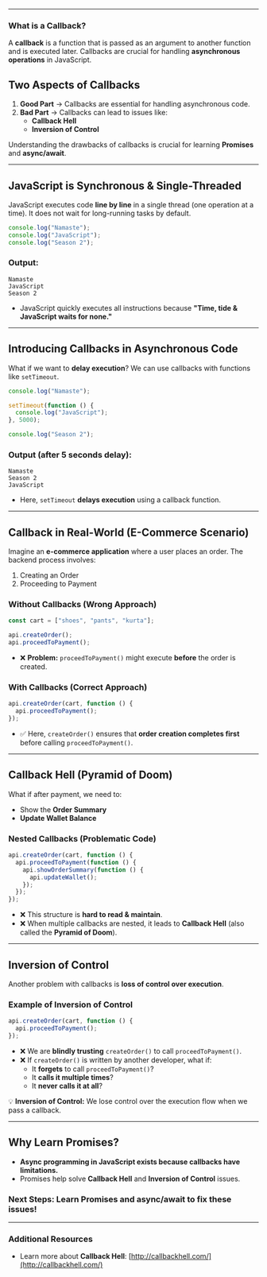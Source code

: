 
---
### **What is a Callback?**

A **callback** is a function that is passed as an argument to another function and is executed later. Callbacks are crucial for handling **asynchronous operations** in JavaScript.

## **Two Aspects of Callbacks**

1. **Good Part** → Callbacks are essential for handling asynchronous code.
2. **Bad Part** → Callbacks can lead to issues like:
    - **Callback Hell**
    - **Inversion of Control**

Understanding the drawbacks of callbacks is crucial for learning **Promises** and **async/await**.

---

## **JavaScript is Synchronous & Single-Threaded**

JavaScript executes code **line by line** in a single thread (one operation at a time). It does not wait for long-running tasks by default.

```js
console.log("Namaste");
console.log("JavaScript");
console.log("Season 2");
```

### **Output:**

```
Namaste
JavaScript
Season 2
```

- JavaScript quickly executes all instructions because **"Time, tide & JavaScript waits for none."**

---

## **Introducing Callbacks in Asynchronous Code**

What if we want to **delay execution**? We can use callbacks with functions like `setTimeout`.

```js
console.log("Namaste");

setTimeout(function () {
  console.log("JavaScript");
}, 5000);

console.log("Season 2");
```

### **Output (after 5 seconds delay):**

```
Namaste
Season 2
JavaScript
```

- Here, `setTimeout` **delays execution** using a callback function.

---

## **Callback in Real-World (E-Commerce Scenario)**

Imagine an **e-commerce application** where a user places an order. The backend process involves:

1. Creating an Order
2. Proceeding to Payment

### **Without Callbacks (Wrong Approach)**

```js
const cart = ["shoes", "pants", "kurta"];

api.createOrder();
api.proceedToPayment();
```

- ❌ **Problem:** `proceedToPayment()` might execute **before** the order is created.

### **With Callbacks (Correct Approach)**

```js
api.createOrder(cart, function () {
  api.proceedToPayment();
});
```

- ✅ Here, `createOrder()` ensures that **order creation completes first** before calling `proceedToPayment()`.

---

## **Callback Hell (Pyramid of Doom)**

What if after payment, we need to:

- Show the **Order Summary**
- **Update Wallet Balance**

### **Nested Callbacks (Problematic Code)**

```js
api.createOrder(cart, function () {
  api.proceedToPayment(function () {
    api.showOrderSummary(function () {
      api.updateWallet();
    });
  });
});
```

- ❌ This structure is **hard to read & maintain**.
- ❌ When multiple callbacks are nested, it leads to **Callback Hell** (also called the **Pyramid of Doom**).

---

## **Inversion of Control**

Another problem with callbacks is **loss of control over execution**.

### **Example of Inversion of Control**

```js
api.createOrder(cart, function () {
  api.proceedToPayment();
});
```

- ❌ We are **blindly trusting** `createOrder()` to call `proceedToPayment()`.
- ❌ If `createOrder()` is written by another developer, what if:
    - It **forgets** to call `proceedToPayment()`?
    - It **calls it multiple times**?
    - It **never calls it at all**?

💡 **Inversion of Control:** We lose control over the execution flow when we pass a callback.

---

## **Why Learn Promises?**

- **Async programming in JavaScript exists because callbacks have limitations.**
- Promises help solve **Callback Hell** and **Inversion of Control** issues.

### **Next Steps:** Learn **Promises** and **async/await** to fix these issues!

---

### **Additional Resources**

- Learn more about **Callback Hell**: [http://callbackhell.com/](http://callbackhell.com/)